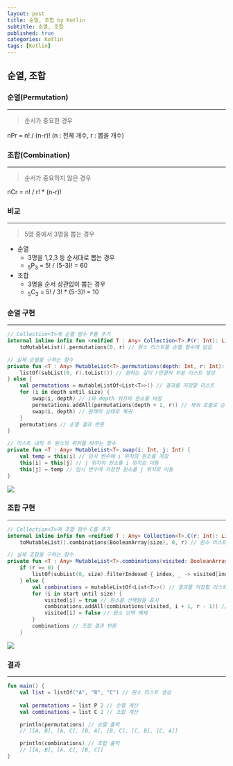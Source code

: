```yaml
---
layout: post
title: 순열, 조합 by Kotlin
subtitle: 순열, 조합 
published: true
categories: Kotlin
tags: [Kotlin]
---
```


## 순열, 조합

### 순열(Permutation)
---
> 순서가 중요한 경우

nPr = n! / (n-r)! (n : 전체 개수, r : 뽑을 개수)


### 조합(Combination)
---
> 순서가 중요하지 않은 경우

nCr = n! / r! * (n-r)!

### 비교
---
> 5명 중에서 3명을 뽑는 경우

- 순열
  - 3명을 1,2,3 등 순서대로 뽑는 경우
  - <sub>5</sub>P<sub>3</sub> = 5! / (5-3)! = 60
- 조합
  - 3명을 순서 상관없이 뽑는 경우
  - <sub>5</sub>C<sub>3</sub> = 5! / 3! * (5-3)! = 10

### 순열 구현
---

```kotlin
// Collection<T>에 순열 함수 P를 추가
internal inline infix fun <reified T : Any> Collection<T>.P(r: Int): List<List<T>> =
    toMutableList().permutations(0, r) // 원소 리스트를 순열 함수에 넘김

// 실제 순열을 구하는 함수
private fun <T : Any> MutableList<T>.permutations(depth: Int, r: Int): List<List<T>> = if (depth == r) {
    listOf(subList(0, r).toList()) // 원하는 길이 r만큼의 부분 리스트 생성
} else {
    val permutations = mutableListOf<List<T>>() // 결과를 저장할 리스트
    for (i in depth until size) {
        swap(i, depth) // i와 depth 위치의 원소를 바꿈
        permutations.addAll(permutations(depth + 1, r)) // 재귀 호출로 순열 계산
        swap(i, depth) // 원래의 상태로 복귀
    }
    permutations // 순열 결과 반환
}

// 리스트 내의 두 원소의 위치를 바꾸는 함수
private fun <T : Any> MutableList<T>.swap(i: Int, j: Int) {
    val temp = this[i] // 임시 변수에 i 위치의 원소를 저장
    this[i] = this[j] // j 위치의 원소를 i 위치로 이동
    this[j] = temp // 임시 변수에 저장한 원소를 j 위치로 이동
}
```

<img src="https://github.com/pknujsp/android-smartdeeplink/assets/48265129/e1ded869-28f8-4da8-88d0-9ad874cea125">


### 조합 구현
---

```kotlin
// Collection<T>에 조합 함수 C를 추가
internal inline infix fun <reified T : Any> Collection<T>.C(r: Int): List<List<T>> =
    toMutableList().combinations(BooleanArray(size), 0, r) // 원소 리스트를 조합 함수에 넘김

// 실제 조합을 구하는 함수
private fun <T : Any> MutableList<T>.combinations(visited: BooleanArray, start: Int, r: Int): List<List<T>> =
    if (r == 0) {
        listOf(subList(0, size).filterIndexed { index, _ -> visited[index] }) // 선택된 원소만을 가진 리스트 생성
    } else {
        val combinations = mutableListOf<List<T>>() // 결과를 저장할 리스트
        for (i in start until size) {
            visited[i] = true // 원소를 선택함을 표시
            combinations.addAll(combinations(visited, i + 1, r - 1)) // 재귀 호출로 조합 계산
            visited[i] = false // 원소 선택 해제
        }
        combinations // 조합 결과 반환
    }

```

<img src="https://github.com/pknujsp/android-smartdeeplink/assets/48265129/46ba71cd-8dc8-4d2c-a3ef-24f1751805d3">

### 결과
---

```kotlin
fun main() {
    val list = listOf("A", "B", "C") // 원소 리스트 생성
    
    val permutations = list P 2 // 순열 계산
    val combinations = list C 2 // 조합 계산

    println(permutations) // 순열 출력
    // [[A, B], [A, C], [B, A], [B, C], [C, B], [C, A]]

    println(combinations) // 조합 출력
    // [[A, B], [A, C], [B, C]]
}
```